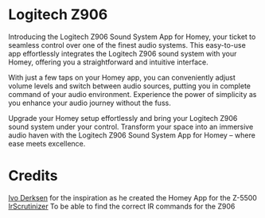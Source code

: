 # Logitech Z906

Introducing the Logitech Z906 Sound System App for Homey, your ticket to seamless control over one of the finest audio systems. This easy-to-use app effortlessly integrates the Logitech Z906 sound system with your Homey, offering you a straightforward and intuitive interface.

With just a few taps on your Homey app, you can conveniently adjust volume levels and switch between audio sources, putting you in complete command of your audio environment. Experience the power of simplicity as you enhance your audio journey without the fuss.

Upgrade your Homey setup effortlessly and bring your Logitech Z906 sound system under your control. Transform your space into an immersive audio haven with the Logitech Z906 Sound System App for Homey – where ease meets excellence.

# Credits

[Ivo Derksen](https://github.com/IvoDerksen/com.logitech.soundsystems) for the inspiration as he created the Homey App for the Z-5500  
[IrScrutinizer](http://www.harctoolbox.org/IrScrutinizer.html) To be able to find the correct IR commands for the Z906
